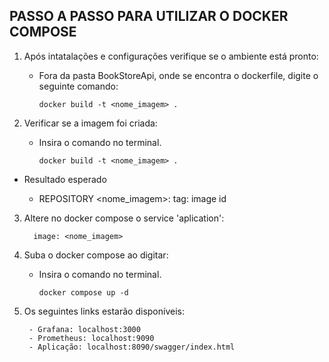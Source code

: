 ## PASSO A PASSO PARA UTILIZAR O DOCKER COMPOSE


1. Após intatalações e configurações verifique se o ambiente está pronto:

   - Fora da pasta BookStoreApi, onde se encontra o dockerfile, digite o seguinte comando:

         docker build -t <nome_imagem> .
         
         
2. Verificar se a imagem foi criada:

   - Insira o comando no terminal.

         docker build -t <nome_imagem> .
         
         
 - Resultado esperado

   - REPOSITORY <nome_imagem>: tag: image id
   
   
   
3. Altere no docker compose o service 'aplication':

         image: <nome_imagem> 
   
   
4. Suba o docker compose ao digitar:

   - Insira o comando no terminal.

         docker compose up -d

5. Os seguintes links estarão disponíveis:

        - Grafana: localhost:3000
        - Prometheus: localhost:9090
        - Aplicação: localhost:8090/swagger/index.html
